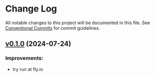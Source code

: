 # Change Log

All notable changes to this project will be documented in this file.
See [Conventional Commits](Https://conventionalcommits.org) for commit guidelines.

<!-- changelog -->

## [v0.1.0](https://github.com/cao7113/slink/compare/v0.1.0...v0.1.0) (2024-07-24)




### Improvements:

* try run at fly.io
